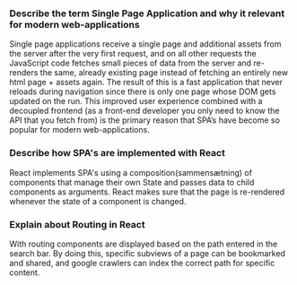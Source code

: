 ### Describe the term Single Page Application and why it relevant for modern web-applications

Single page applications receive a single page and additional assets from the server after the very first request, and on all other requests the JavaScript code fetches small pieces of data from the server and re-renders the same, already existing page instead of fetching an entirely new html page + assets again. The result of this is a fast application that never reloads during navigation since there is only one page whose DOM gets updated on the run. This improved user experience combined with a decoupled frontend (as a front-end developer you only need to know the API that you fetch from) is the primary reason that SPA’s have become so popular for modern web-applications.

### Describe how SPA's are implemented with React
React implements SPA's using a composition(sammensætning) of components that manage their own State and passes data to child components as arguments. React makes sure that the page is re-rendered whenever the state of a component is changed. 

### Explain about Routing in React
With routing components are displayed based on the path entered in the search bar. By doing this, specific subviews of a page can be bookmarked and shared, and google crawlers can index the correct path for specific content.
